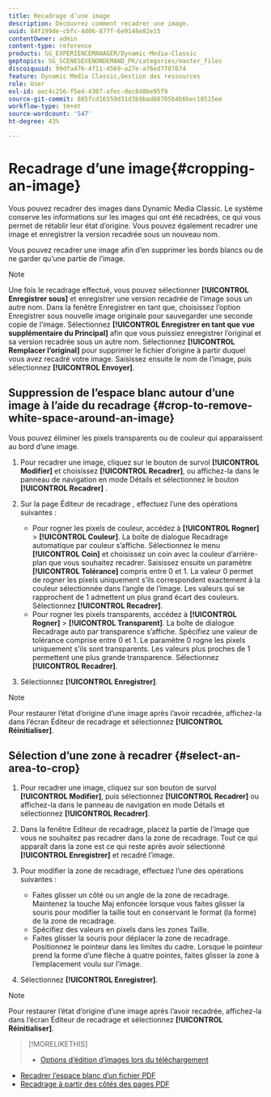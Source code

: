 ```yaml
---
title: Recadrage d’une image
description: Découvrez comment recadrer une image.
uuid: 84f199de-cbfc-4d06-877f-6e9148e82e15
contentOwner: admin
content-type: reference
products: SG_EXPERIENCEMANAGER/Dynamic-Media-Classic
geptopics: SG_SCENESEVENONDEMAND_PK/categories/master_files
discoiquuid: 99dfa476-4f11-4569-a27e-a76ed7787674
feature: Dynamic Media Classic,Gestion des ressources
role: User
exl-id: aec4c256-f5ed-4307-afec-dec848be95f9
source-git-commit: 885fcd16559d31d3b9bad88705b4b6bec18515ee
workflow-type: tm+mt
source-wordcount: '547'
ht-degree: 43%

---
```


# Recadrage d’une image{#cropping-an-image}

Vous pouvez recadrer des images dans Dynamic Media Classic. Le système conserve les informations sur les images qui ont été recadrées, ce qui vous permet de rétablir leur état d’origine. Vous pouvez également recadrer une image et enregistrer la version recadrée sous un nouveau nom.

Vous pouvez recadrer une image afin d’en supprimer les bords blancs ou de ne garder qu’une partie de l’image.

>[!NOTE]
>
>Une fois le recadrage effectué, vous pouvez sélectionner **[!UICONTROL Enregistrer sous]** et enregistrer une version recadrée de l’image sous un autre nom. Dans la fenêtre Enregistrer en tant que, choisissez l’option Enregistrer sous nouvelle image originale pour sauvegarder une seconde copie de l’image. Sélectionnez **[!UICONTROL Enregistrer en tant que vue supplémentaire du Principal]** afin que vous puissiez enregistrer l’original et sa version recadrée sous un autre nom. Sélectionnez **[!UICONTROL Remplacer l’original]** pour supprimer le fichier d’origine à partir duquel vous avez recadré votre image. Saisissez ensuite le nom de l’image, puis sélectionnez **[!UICONTROL Envoyer]**.

## Suppression de l’espace blanc autour d’une image à l’aide du recadrage {#crop-to-remove-white-space-around-an-image}

Vous pouvez éliminer les pixels transparents ou de couleur qui apparaissent au bord d’une image.

1. Pour recadrer une image, cliquez sur le bouton de survol **[!UICONTROL Modifier]** et choisissez **[!UICONTROL Recadrer]**, ou affichez-la dans le panneau de navigation en mode Détails et sélectionnez le bouton **[!UICONTROL Recadrer]** .
1. Sur la page Éditeur de recadrage , effectuez l’une des opérations suivantes :

   * Pour rogner les pixels de couleur, accédez à **[!UICONTROL Rogner]** > **[!UICONTROL Couleur]**. La boîte de dialogue Recadrage automatique par couleur s’affiche. Sélectionnez le menu **[!UICONTROL Coin]** et choisissez un coin avec la couleur d’arrière-plan que vous souhaitez recadrer. Saisissez ensuite un paramètre **[!UICONTROL Tolérance]** compris entre 0 et 1. La valeur 0 permet de rogner les pixels uniquement s’ils correspondent exactement à la couleur sélectionnée dans l’angle de l’image. Les valeurs qui se rapprochent de 1 admettent un plus grand écart des couleurs. Sélectionnez **[!UICONTROL Recadrer]**.
   * Pour rogner les pixels transparents, accédez à **[!UICONTROL Rogner]** > **[!UICONTROL Transparent]**. La boîte de dialogue Recadrage auto par transparence s’affiche. Spécifiez une valeur de tolérance comprise entre 0 et 1. Le paramètre 0 rogne les pixels uniquement s’ils sont transparents. Les valeurs plus proches de 1 permettent une plus grande transparence. Sélectionnez **[!UICONTROL Recadrer]**.

1. Sélectionnez **[!UICONTROL Enregistrer]**.

>[!NOTE]
>
>Pour restaurer l’état d’origine d’une image après l’avoir recadrée, affichez-la dans l’écran Éditeur de recadrage et sélectionnez **[!UICONTROL Réinitialiser]**.

## Sélection d’une zone à recadrer {#select-an-area-to-crop}

1. Pour recadrer une image, cliquez sur son bouton de survol **[!UICONTROL Modifier]**, puis sélectionnez **[!UICONTROL Recadrer]** ou affichez-la dans le panneau de navigation en mode Détails et sélectionnez **[!UICONTROL Recadrer]**.

1. Dans la fenêtre Editeur de recadrage, placez la partie de l’image que vous ne souhaitez pas recadrer dans la zone de recadrage. Tout ce qui apparaît dans la zone est ce qui reste après avoir sélectionné **[!UICONTROL Enregistrer]** et recadré l’image.
1. Pour modifier la zone de recadrage, effectuez l’une des opérations suivantes :

   * Faites glisser un côté ou un angle de la zone de recadrage. Maintenez la touche Maj enfoncée lorsque vous faites glisser la souris pour modifier la taille tout en conservant le format (la forme) de la zone de recadrage.
   * Spécifiez des valeurs en pixels dans les zones Taille.
   * Faites glisser la souris pour déplacer la zone de recadrage. Positionnez le pointeur dans les limites du cadre. Lorsque le pointeur prend la forme d’une flèche à quatre pointes, faites glisser la zone à l’emplacement voulu sur l’image.

1. Sélectionnez **[!UICONTROL Enregistrer]**.

>[!NOTE]
>
>Pour restaurer l’état d’origine d’une image après l’avoir recadrée, affichez-la dans l’écran Éditeur de recadrage et sélectionnez **[!UICONTROL Réinitialiser]**.

>[!MORELIKETHIS]
>
>* [Options d’édition d’images lors du téléchargement](image-editing-options-upload.md#image-editing-options-at-upload)
* [Recadrer l’espace blanc d’un fichier PDF](pdfs.md#cropping_white_space_from_a_pdf_file)
* [Recadrage à partir des côtés des pages PDF](pdfs.md#cropping_from_the_sides_of_pdf_pages)

